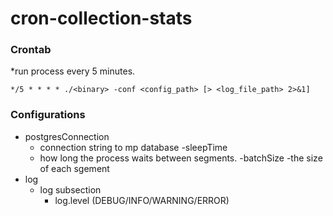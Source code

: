 cron-collection-stats
=====================

### Crontab
*run process every 5 minutes.
```
*/5 * * * * ./<binary> -conf <config_path> [> <log_file_path> 2>&1]
```
### Configurations

- postgresConnection
  - connection string to mp database
-sleepTime
  - how long the process waits between segments.
-batchSize
  -the size of each sgement
- log
  - log subsection
    - log.level (DEBUG/INFO/WARNING/ERROR)
